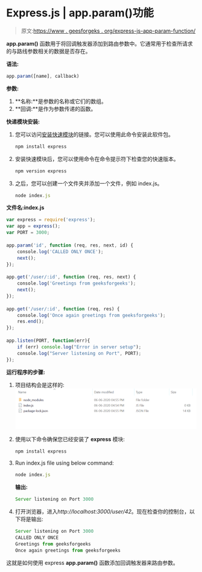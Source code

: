 # Express.js | app.param()功能

> 原文:[https://www . geesforgeks . org/express-js-app-param-function/](https://www.geeksforgeeks.org/express-js-app-param-function/)

**app.param()** 函数用于将回调触发器添加到路由参数中。它通常用于检查所请求的与路线参数相关的数据是否存在。

**语法:**

```js
app.param([name], callback)
```

**参数:**

1.  **名称:**是参数的名称或它们的数组。
2.  **回调:**是作为参数传递的函数。

**快递模块安装:**

1.  您可以访问[安装快速模块](https://www.npmjs.com/package/express)的链接。您可以使用此命令安装此软件包。

    ```js
    npm install express
    ```

2.  安装快速模块后，您可以使用命令在命令提示符下检查您的快速版本。

    ```js
    npm version express
    ```

3.  之后，您可以创建一个文件夹并添加一个文件，例如 index.js。

    ```js
    node index.js
    ```

**文件名:index.js**

```js
var express = require('express');
var app = express();
var PORT = 3000;

app.param('id', function (req, res, next, id) {
    console.log('CALLED ONLY ONCE');
    next();
});

app.get('/user/:id', function (req, res, next) {
    console.log('Greetings from geeksforgeeks');
    next();
});

app.get('/user/:id', function (req, res) {
    console.log('Once again greetings from geeksforgeeks');
    res.end();
});

app.listen(PORT, function(err){
    if (err) console.log("Error in server setup");
    console.log("Server listening on Port", PORT);
});
```

**运行程序的步骤:**

1.  项目结构会是这样的:
    ![](img/3209d9b4369c180282a34be8070d7d6e.png)
2.  使用以下命令确保您已经安装了 **express** 模块:

    ```js
    npm install express
    ```

3.  Run index.js file using below command:

    ```js
    node index.js
    ```

    **输出:**

    ```js
    Server listening on Port 3000

    ```

4.  打开浏览器，进入*http://localhost:3000/user/42*。现在检查你的控制台，以下将是输出:

    ```js
    Server listening on Port 3000
    CALLED ONLY ONCE
    Greetings from geeksforgeeks
    Once again greetings from geeksforgeeks

    ```

这就是如何使用 express **app.param()** 函数添加回调触发器来路由参数。